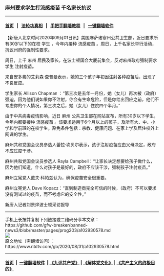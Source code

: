 ### 麻州要求学生打流感疫苗 千名家长抗议
------------------------

#### [首页](https://github.com/gfw-breaker/banned-news3/blob/master/README.md) &nbsp;&nbsp;|&nbsp;&nbsp; [法轮功真相](https://github.com/begood0513/basic/blob/master/README.md)  &nbsp;&nbsp;|&nbsp;&nbsp; [手把手翻墙教程](https://github.com/gfw-breaker/guides/wiki)  &nbsp;&nbsp;|&nbsp;&nbsp; [一键翻墙软件](https://github.com/gfw-breaker/nogfw/blob/master/README.md)  



<div><div class="post_content" itemprop="articleBody">
 <p>
  【新唐人北京时间2020年09月01日讯】美国麻萨诸塞州公共卫生部，近日要求所有30岁以下的在校
  <ok href="https://www.ntdtv.com/gb/学生.htm">
   学生
  </ok>
  ，今年内接种
  <ok href="https://www.ntdtv.com/gb/流感疫苗.htm">
   流感疫苗
  </ok>
  。周日，上千名家长举行活动，抗议州府的强制性要求。
 </p>
 <p>
  周日，上千
  <ok href="https://www.ntdtv.com/gb/麻州.htm">
   麻州
  </ok>
  居民及家长，在波士顿国会大厦前集会，反对麻州政府强制要求
  <ok href="https://www.ntdtv.com/gb/学生.htm">
   学生
  </ok>
  注射疫苗。
 </p>
 <p>
  来自安多弗的艾莉森·查普曼表示，她的三个孩子年初因注射各种疫苗后，出现了不良反应。
 </p>
 <p>
  学生家长 Allison Chapman ：“第三次是去年一月份，她（女儿）再次被（政府）强迫，因为他们说如果你不注射，你会有生命危险，但是你给出回应之前，他们不考虑你的个人情况，第三次之后，她（女儿）住院四个半月。”
 </p>
 <p>
  由于中共病毒疫情影响，近日
  <ok href="https://www.ntdtv.com/gb/麻州.htm">
   麻州
  </ok>
  公共卫生部在网站宣布，所有30岁以下学生，今年内都要接种
  <ok href="https://www.ntdtv.com/gb/流感疫苗.htm">
   流感疫苗
  </ok>
  。该要求适用于6个月以上的孩子，及所有大、中、小学和学前班的在校学生。豁免条件包括：宗教、健康问题、在家上学及居住校外上网课的学生。
 </p>
 <p>
  麻州共和党国会议员参选人蕾拉·坎贝尔表示，孩子注射疫苗应由父母决定，政府不应过度干涉。
 </p>
 <p>
  麻州共和党国会议员参选人 Rayla Campbell：“让家长决定想要给孩子做什么，因为他们知道，什么对孩子是最好的，政府不应该干涉，强制孩子注射疫苗。”
 </p>
 <p>
  麻州立宪党人戴夫·科帕兹认为，确保疫苗安全很重要。
 </p>
 <p>
  麻州立宪党人 Dave Kopacz：“直到制造商完全可信的时候，（政府）不可以要求没有测试过的疫苗，而不考虑它的安全性。”
 </p>
 <p>
  新唐人记者刘景烨波士顿采访报导
 </p>
 <div class="single_ad">
 </div>
</div>
</div>
<hr/>
手机上长按并复制下列链接或二维码分享本文章：<br/>
https://github.com/gfw-breaker/banned-news3/blob/master/pages/prog203/a102930578.md <br/>
<a href='https://github.com/gfw-breaker/banned-news3/blob/master/pages/prog203/a102930578.md'><img src='https://github.com/gfw-breaker/banned-news3/blob/master/pages/prog203/a102930578.md.png'/></a> <br/>
原文地址（需翻墙访问）：https://www.ntdtv.com/gb/2020/08/31/a102930578.html


------------------------
#### [首页](https://github.com/gfw-breaker/banned-news3/blob/master/README.md) &nbsp;|&nbsp; [一键翻墙软件](https://github.com/gfw-breaker/nogfw/blob/master/README.md) &nbsp;| [《九评共产党》](https://github.com/gfw-breaker/9ping.md/blob/master/README.md#九评之一评共产党是什么) | [《解体党文化》](https://github.com/gfw-breaker/jtdwh.md/blob/master/README.md) | [《共产主义的终极目的》](https://github.com/gfw-breaker/gczydzjmd.md/blob/master/README.md)


<img src='http://gfw-breaker.win/banned-news3/pages/prog203/a102930578.md' width='0px' height='0px'/>